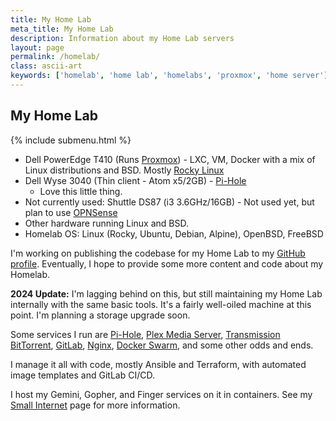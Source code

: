 ```yaml
---
title: My Home Lab
meta_title: My Home Lab
description: Information about my Home Lab servers
layout: page
permalink: /homelab/
class: ascii-art
keywords: ['homelab', 'home lab', 'homelabs', 'proxmox', 'home server']
---
```

## My Home Lab

{% include submenu.html %}

* Dell PowerEdge T410 (Runs [Proxmox](https://www.proxmox.com/en/)) - LXC, VM,
  Docker with a mix of Linux distributions and BSD. Mostly [Rocky Linux](https://rockylinux.org/)
* Dell Wyse 3040 (Thin client - Atom x5/2GB) - [Pi-Hole](https://pi-hole.net/)
  * Love this little thing.
* Not currently used: Shuttle DS87 (i3 3.6GHz/16GB) - Not used yet, but plan to
  use [OPNSense](https://opnsense.org/)
* Other hardware running Linux and BSD.
* Homelab OS: Linux (Rocky, Ubuntu, Debian, Alpine), OpenBSD, FreeBSD

I'm working on publishing the codebase for my Home Lab to my
[GitHub profile](https://github.com/joshbeard?tab=repositories&q=homelab&type=&language=&sort=).
Eventually, I hope to provide some more content and code about my Homelab.

__2024 Update:__ I'm lagging behind on this, but still maintaining my Home Lab
internally with the same basic tools. It's a fairly well-oiled machine at this
point. I'm planning a storage upgrade soon.


Some services I run are [Pi-Hole](https://pi-hole.net/), [Plex Media Server](https://www.plex.tv/),
[Transmission BitTorrent](https://transmissionbt.com/),
[GitLab](https://about.gitlab.com/),
[Nginx](https://nginx.org/),
[Docker Swarm](https://docs.docker.com/engine/swarm/),
and some other odds and ends.

I manage it all with code, mostly Ansible and Terraform, with automated image
templates and GitLab CI/CD.

I host my Gemini, Gopher, and Finger services on it in containers. See my
[Small Internet](/site/small.html) page for more information.

